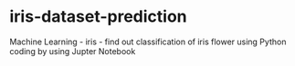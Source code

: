 # iris-dataset-prediction

Machine Learning - iris - find out classification of iris flower using Python coding by using Jupter Notebook
